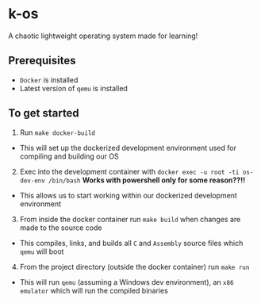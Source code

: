 # k-os
A chaotic lightweight operating system made for learning!

## Prerequisites
- `Docker` is installed
- Latest version of `qemu` is installed

## To get started
1. Run `make docker-build`
  - This will set up the dockerized development environment used for compiling and building our OS

2. Exec into the development container with `docker exec -u root -ti os-dev-env /bin/bash` **Works with powershell only for some reason??!!**
  - This allows us to start working within our dockerized development environment

3. From inside the docker container run `make build` when changes are made to the source code
  - This compiles, links, and builds all `C` and `Assembly` source files which `qemu` will boot

4. From the project directory (outside the docker container) run `make run`
  - This will run `qemu` (assuming a Windows dev environment), an `x86 emulator` which will run the compiled binaries
